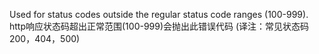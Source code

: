
Used for status codes outside the regular status code ranges (100-999).
http响应状态码超出正常范围(100-999)会抛出此错误代码
(译注：常见状态码200，404，500)
<a id="ERR_HTTP_TRAILER_INVALID"></a>
